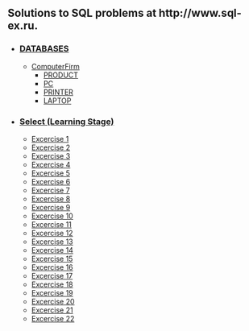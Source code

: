 <!DOCTYPE html>
<html>
	<head>
	</head>
	<body>
		<h2>Solutions to SQL problems at http://www.sql-ex.ru.</h2>
		<ul>
			<li><h3><a href="https://github.com/shivkrthakur/Sql-ex.ru-Solutions/tree/master/SQLExercises/DATABASES">DATABASES</a></h3>
				<ul>
					<li><a href="https://github.com/shivkrthakur/Sql-ex.ru-Solutions/tree/master/SQLExercises/DATABASES/COMPUTER%20FIRM">ComputerFirm</a>
						<ul>
							<li><a href="https://github.com/shivkrthakur/Sql-ex.ru-Solutions/tree/master/SQLExercises/DATABASES/COMPUTER%20FIRM/PRODUCT.SQL">PRODUCT</a></li>	
							<li><a href="https://github.com/shivkrthakur/Sql-ex.ru-Solutions/tree/master/SQLExercises/DATABASES/COMPUTER%20FIRM/PC.SQL">PC</a></li>
							<li><a href="https://github.com/shivkrthakur/Sql-ex.ru-Solutions/tree/master/SQLExercises/DATABASES/COMPUTER%20FIRM/PRINTER.SQL">PRINTER</a></li>
							<li><a href="https://github.com/shivkrthakur/Sql-ex.ru-Solutions/tree/master/SQLExercises/DATABASES/COMPUTER%20FIRM/LAPTOP.SQL">LAPTOP</a></li>
						</ul>
					</li>
				</ul>
			</li>		
			<li><h3><a href="https://github.com/shivkrthakur/Sql-ex.ru-Solutions/tree/master/SQLExercises/SELECT%20(LEARNING%20STAGE)">Select (Learning Stage)</a></h3>
				<ul>
					<li><a href="https://github.com/shivkrthakur/Sql-ex.ru-Solutions/tree/master/SQLExercises/SELECT%20(LEARNING%20STAGE)/Exercise1.sql">Excercise 1</a></li>
					<li><a href="https://github.com/shivkrthakur/Sql-ex.ru-Solutions/tree/master/SQLExercises/SELECT%20(LEARNING%20STAGE)/Exercise2.sql">Excercise 2</a></li>
					<li><a href="https://github.com/shivkrthakur/Sql-ex.ru-Solutions/tree/master/SQLExercises/SELECT%20(LEARNING%20STAGE)/Exercise3.sql">Excercise 3</a></li>
					<li><a href="https://github.com/shivkrthakur/Sql-ex.ru-Solutions/tree/master/SQLExercises/SELECT%20(LEARNING%20STAGE)/Exercise4.sql">Excercise 4</a></li>
					<li><a href="https://github.com/shivkrthakur/Sql-ex.ru-Solutions/tree/master/SQLExercises/SELECT%20(LEARNING%20STAGE)/Exercise5.sql">Excercise 5</a></li>
					<li><a href="https://github.com/shivkrthakur/Sql-ex.ru-Solutions/tree/master/SQLExercises/SELECT%20(LEARNING%20STAGE)/Exercise6.sql">Excercise 6</a></li>
					<li><a href="https://github.com/shivkrthakur/Sql-ex.ru-Solutions/tree/master/SQLExercises/SELECT%20(LEARNING%20STAGE)/Exercise7.sql">Excercise 7</a></li>
					<li><a href="https://github.com/shivkrthakur/Sql-ex.ru-Solutions/tree/master/SQLExercises/SELECT%20(LEARNING%20STAGE)/Exercise8.sql">Excercise 8</a></li>
					<li><a href="https://github.com/shivkrthakur/Sql-ex.ru-Solutions/tree/master/SQLExercises/SELECT%20(LEARNING%20STAGE)/Exercise9.sql">Excercise 9</a></li>
					<li><a href="https://github.com/shivkrthakur/Sql-ex.ru-Solutions/tree/master/SQLExercises/SELECT%20(LEARNING%20STAGE)/Exercise10.sql">Excercise 10</a></li>
					<li><a href="https://github.com/shivkrthakur/Sql-ex.ru-Solutions/tree/master/SQLExercises/SELECT%20(LEARNING%20STAGE)/Exercise11.sql">Excercise 11</a></li>
					<li><a href="https://github.com/shivkrthakur/Sql-ex.ru-Solutions/tree/master/SQLExercises/SELECT%20(LEARNING%20STAGE)/Exercise12.sql">Excercise 12</a></li>
					<li><a href="https://github.com/shivkrthakur/Sql-ex.ru-Solutions/tree/master/SQLExercises/SELECT%20(LEARNING%20STAGE)/Exercise13.sql">Excercise 13</a></li>
					<li><a href="https://github.com/shivkrthakur/Sql-ex.ru-Solutions/tree/master/SQLExercises/SELECT%20(LEARNING%20STAGE)/Exercise14.sql">Excercise 14</a></li>
					<li><a href="https://github.com/shivkrthakur/Sql-ex.ru-Solutions/tree/master/SQLExercises/SELECT%20(LEARNING%20STAGE)/Exercise15.sql">Excercise 15</a></li>
					<li><a href="https://github.com/shivkrthakur/Sql-ex.ru-Solutions/tree/master/SQLExercises/SELECT%20(LEARNING%20STAGE)/Exercise16.sql">Excercise 16</a></li>
					<li><a href="https://github.com/shivkrthakur/Sql-ex.ru-Solutions/tree/master/SQLExercises/SELECT%20(LEARNING%20STAGE)/Exercise17.sql">Excercise 17</a></li>
					<li><a href="https://github.com/shivkrthakur/Sql-ex.ru-Solutions/tree/master/SQLExercises/SELECT%20(LEARNING%20STAGE)/Exercise18.sql">Excercise 18</a></li>
					<li><a href="https://github.com/shivkrthakur/Sql-ex.ru-Solutions/tree/master/SQLExercises/SELECT%20(LEARNING%20STAGE)/Exercise19.sql">Excercise 19</a></li>
					<li><a href="https://github.com/shivkrthakur/Sql-ex.ru-Solutions/tree/master/SQLExercises/SELECT%20(LEARNING%20STAGE)/Exercise20.sql">Excercise 20</a></li>
					<li><a href="https://github.com/shivkrthakur/Sql-ex.ru-Solutions/tree/master/SQLExercises/SELECT%20(LEARNING%20STAGE)/Exercise21.sql">Excercise 21</a></li>
					<li><a href="https://github.com/shivkrthakur/Sql-ex.ru-Solutions/tree/master/SQLExercises/SELECT%20(LEARNING%20STAGE)/Exercise22.sql">Excercise 22</a></li>
				</ul>
			</li>
		</ul>
	</body>
</html>

		
